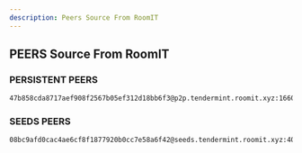 ```yaml
---
description: Peers Source From RoomIT
---
```



## PEERS Source From RoomIT


### PERSISTENT PEERS
```bash
47b858cda8717aef908f2567b05ef312d18bb6f3@p2p.tendermint.roomit.xyz:16602
```

### SEEDS PEERS
```bash
08bc9afd0cac4ae6cf8f1877920b0cc7e58a6f42@seeds.tendermint.roomit.xyz:40002
```
